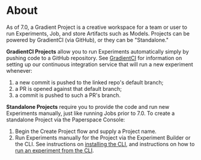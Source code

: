 # About

As of 7.0, a Gradient Project is a creative workspace for a team or user to run Experiments, Job, and store Artifacts such as Models. Projects can be powered by GradientCI \(via GitHub\), or they can be "Standalone."

**GradientCI Projects** allow you to run Experiments automatically simply by pushing code to a GitHub repository. See [GradientCI](gradientci.md) for information on setting up our continuous integration service that will run a new experiment whenever:

1. a new commit is pushed to the linked repo's default branch;
2. a PR is opened against that default branch;
3. a commit is pushed to such a PR's branch.

**Standalone Projects** require you to provide the code and run new Experiments manually, just like running Jobs prior to 7.0. To create a standalone Project via the Paperspace Console:

1. Begin the Create Project flow and supply a Project name.
2. Run Experiments manually for the Project via the Experiment Builder or the CLI. See instructions on [installing the CLI](../get-started/install-the-cli.md), and instructions on how to [run an experiment from the CLI](../experiments/run-experiments-cli.md).

